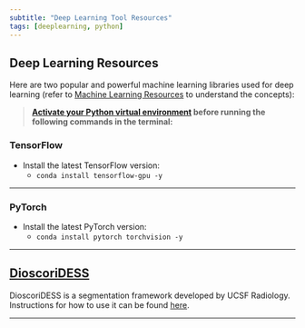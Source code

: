 ```yaml
---
subtitle: "Deep Learning Tool Resources"
tags: [deeplearning, python]
---
```


## Deep Learning Resources

Here are two popular and powerful machine learning libraries used for deep learning (refer to [Machine Learning Resources][machinelearningedu] to understand the concepts):

> **[Activate your Python virtual environment][pythonres] before running the following commands in the terminal:**

### TensorFlow

- Install the latest TensorFlow version:
  - `conda install tensorflow-gpu -y`

---

### PyTorch

- Install the latest PyTorch version:
  - `conda install pytorch torchvision -y`

---

## [DioscoriDESS]

DioscoriDESS is a segmentation framework developed by UCSF Radiology. Instructions for how to use it can be found [here][dioscoridess].

---

<!-- Links -->
[machinelearningedu]: /page/machinelearningedu
[pythonres]: /page/pythoninfo
[dioscoridess]: /page/dioscoridess
